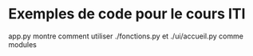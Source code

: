 # Exemples de code pour le cours ITI

app.py montre comment utiliser ./fonctions.py et ./ui/accueil.py comme modules